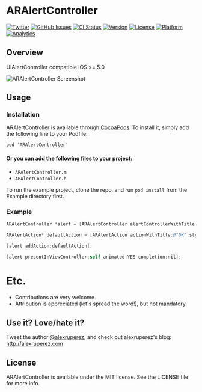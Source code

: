 # ARAlertController

[![Twitter](http://img.shields.io/badge/contact-@alexruperez-blue.svg?style=flat)](http://twitter.com/alexruperez)
[![GitHub Issues](http://img.shields.io/github/issues/alexruperez/ARAlertController.svg?style=flat)](http://github.com/alexruperez/ARAlertController/issues)
[![CI Status](http://img.shields.io/travis/alexruperez/ARAlertController.svg?style=flat)](https://travis-ci.org/alexruperez/ARAlertController)
[![Version](https://img.shields.io/cocoapods/v/ARAlertController.svg?style=flat)](http://cocoadocs.org/docsets/ARAlertController)
[![License](https://img.shields.io/cocoapods/l/ARAlertController.svg?style=flat)](http://cocoadocs.org/docsets/ARAlertController)
[![Platform](https://img.shields.io/cocoapods/p/ARAlertController.svg?style=flat)](http://cocoadocs.org/docsets/ARAlertController)
[![Analytics](https://ga-beacon.appspot.com/UA-55329295-1/ARAlertController/readme?pixel)](https://github.com/igrigorik/ga-beacon)

## Overview

UIAlertController compatible iOS >= 5.0

![ARAlertController Screenshot](https://www.service2media.com/wp-content/uploads/2014/08/UIAlertControl.png)

## Usage

### Installation

ARAlertController is available through [CocoaPods](http://cocoapods.org). To install
it, simply add the following line to your Podfile:

    pod 'ARAlertController'

#### Or you can add the following files to your project:
* `ARAlertController.m`
* `ARAlertController.h`

To run the example project, clone the repo, and run `pod install` from the Example directory first.

### Example

```objectivec
ARAlertController *alert = [ARAlertController alertControllerWithTitle:@"My Alert" message:@"This is an alert." preferredStyle:ARAlertControllerStyleAlert];

ARAlertAction* defaultAction = [ARAlertAction actionWithTitle:@"OK" style:ARAlertActionStyleDefault handler:^(ARAlertAction * action) {}];

[alert addAction:defaultAction];

[alert presentInViewController:self animated:YES completion:nil];
```

# Etc.

* Contributions are very welcome.
* Attribution is appreciated (let's spread the word!), but not mandatory.

## Use it? Love/hate it?

Tweet the author [@alexruperez](http://twitter.com/alexruperez), and check out alexruperez's blog: http://alexruperez.com

## License

ARAlertController is available under the MIT license. See the LICENSE file for more info.